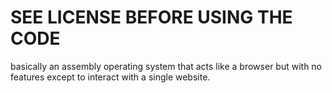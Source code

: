 # SEE LICENSE BEFORE USING THE CODE
basically an assembly operating system that acts like a browser but with no features except to interact with a single website.

